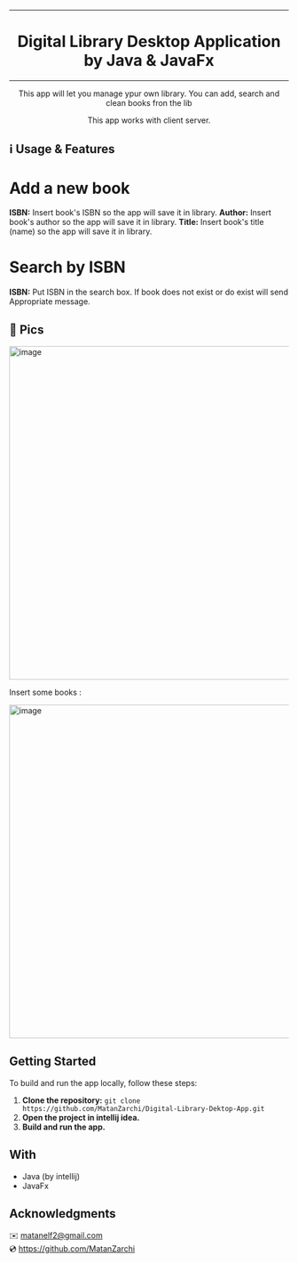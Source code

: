 ***

<h1 align="center">Digital Library Desktop Application by Java & JavaFx</h1>

***


<p align="center">This app will let you manage ypur own library. You can add, search and clean books fron the lib</p>
<p align="center">This app works with client server.</p>



## ℹ️ Usage & Features
# Add a new book
**ISBN:** Insert book's ISBN so the app will save it in library.
**Author:** Insert book's author so the app will save it in library.
**Title:** Insert book's title (name) so the app will save it in library.

# Search by ISBN
**ISBN:** Put ISBN in the search box. If book does not exist or do exist will send Appropriate message. 


## 📌 Pics

<img src="https://github.com/user-attachments/assets/6ca67140-4869-470f-85cf-4b09fe59bd7e" alt="image" width="600" height="auto">


Insert some books :

<img src="https://github.com/user-attachments/assets/f663bdc0-f74f-40d1-840a-02a0144e610f" alt="image" width="600" height="auto">




## Getting Started

To build and run the app locally, follow these steps:

1. **Clone the repository:** `git clone https://github.com/MatanZarchi/Digital-Library-Dektop-App.git`
2. **Open the project in intellij idea.**
3. **Build and run the app.**

## With

- Java (by intellij)
- JavaFx

## Acknowledgments

✉️ [matanelf2@gmail.com](url)  
💿 https://github.com/MatanZarchi 
